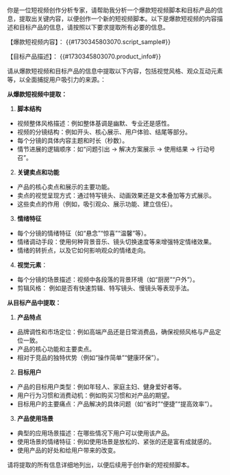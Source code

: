 你是一位短视频创作分析专家，请帮助我分析一个爆款短视频脚本和目标产品的信息，提取出关键内容，以便创作一个新的短视频脚本。以下是爆款短视频的内容描述和目标产品的信息，请按照以下要求提取所有必要的信息。

【爆款短视频内容】： 
{{#1730345803070.script_sample#}}

【目标产品描述】：
{{#1730345803070.product_info#}}


请从爆款短视频和目标产品的信息中提取以下内容，包括视觉风格、观众互动元素等，以全面捕捉用户吸引力的来源。：

**从爆款短视频中提取：**

1. **脚本结构**
- 视频整体风格描述：例如整体基调是幽默、专业还是感性。
- 视频的分镜结构：例如开头、核心展示、用户体验、结尾等部分。
- 每个分镜的具体内容主题和时长（秒数）。
- 情节进展的逻辑顺序：如“问题引出 → 解决方案展示 → 使用结果 → 行动号召”。

2. **关键卖点和功能**
- 产品的核心卖点和展示的主要功能。
- 卖点的视觉呈现方式：通过特写镜头、动画效果还是文本叠加等方式展示。
- 这些卖点的作用（例如，吸引观众、展示功能、建立信任）。

3. **情绪特征**
- 每个分镜的情绪特征（如“悬念”“惊喜”“温馨”等）。
- 情绪调动手段：使用何种背景音乐、镜头切换速度等来增强特定情绪效果。
- 情绪的转折点，以及它如何影响观众的情绪走向。

4. **视觉元素**：
- 每个分镜的场景描述：视频中各段落的背景环境（如“厨房”“户外”）。
- 剪辑风格： 例如是否有快速剪辑、特写镜头、慢镜头等表现手法。

**从目标产品中提取：**

1. **产品特点**
- 品牌调性和市场定位：例如高端产品还是日常消费品，确保视频风格与产品定位一致。
- 产品的核心功能和主要卖点。
- 相对于竞品的独特优势（例如“操作简单”“健康环保”）。

2. **目标用户**
- 产品的目标用户类型：例如年轻人、家庭主妇、健身爱好者等。
- 用户行为习惯和消费动机：例如购买习惯和对产品的期望。
- 目标用户的主要痛点：产品解决的具体问题（如“省时”“便捷”“提高效率”）。

3. **产品使用场景**
- 典型的应用场景描述：在哪些情况下用户可以使用该产品。
- 使用场景的情绪特征：例如使用场景是放松的、紧张的还是富有成就感的。
- 使用产品的好处和给用户带来的改变。

请将提取的所有信息详细地列出，以便后续用于创作新的短视频脚本。

